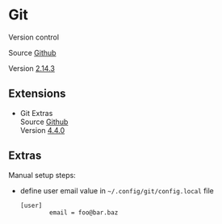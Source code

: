 # Git

Version control

Source [Github](https://github.com/git/git)

Version [2.14.3](https://github.com/git/git/releases/tag/v2.14.3)

## Extensions

- Git Extras  
  Source [Github](https://github.com/tj/git-extras)  
  Version [4.4.0](https://github.com/tj/git-extras/releases/tag/4.4.0)

## Extras

Manual setup steps:
- define user email value in `~/.config/git/config.local` file
  ```
  [user]
          email = foo@bar.baz
  ```
